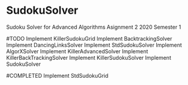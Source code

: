 # SudokuSolver
Sudoku Solver for Advanced Algorithms Asignment 2 2020 Semester 1

#TODO
Implement KillerSudokuGrid
Implement BacktrackingSolver
Implement DancingLinksSolver
Implement StdSudokuSolver
Implement AlgorXSolver
Implement KillerAdvancedSolver
Implement KillerBackTrackingSolver
Implement KillerSudokuSolver
Implement SudokuSolver

#COMPLETED
Implement StdSudokuGrid
